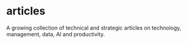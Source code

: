 # articles
A growing collection of technical and strategic articles on technology, management, data, AI and productivity.
